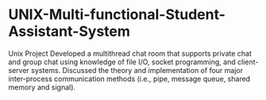 # UNIX-Multi-functional-Student-Assistant-System
Unix Project
Developed a multithread chat room that supports private chat and group chat using knowledge of file I/O, socket programming, and client-server systems. 
Discussed the theory and implementation of four major inter-process communication methods (i.e., pipe, message queue, shared memory and signal).
